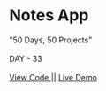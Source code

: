 # Notes App
"50 Days, 50 Projects"
<br>
<br>
DAY - 33
<br> 
<br>
<a href="https://github.com/pushpakumari5117/notesApp"> View Code </a>
||
<a href="https://pushpakumari5117.github.io/notesApp/"> Live Demo </a>
